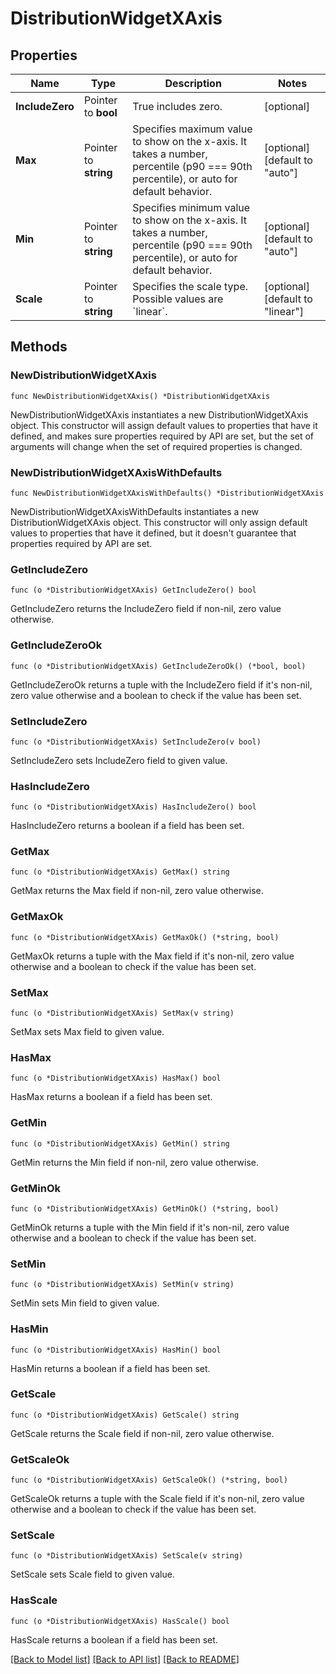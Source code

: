 # DistributionWidgetXAxis

## Properties

Name | Type | Description | Notes
---- | ---- | ----------- | ------
**IncludeZero** | Pointer to **bool** | True includes zero. | [optional] 
**Max** | Pointer to **string** | Specifies maximum value to show on the x-axis. It takes a number, percentile (p90 &#x3D;&#x3D;&#x3D; 90th percentile), or auto for default behavior. | [optional] [default to "auto"]
**Min** | Pointer to **string** | Specifies minimum value to show on the x-axis. It takes a number, percentile (p90 &#x3D;&#x3D;&#x3D; 90th percentile), or auto for default behavior. | [optional] [default to "auto"]
**Scale** | Pointer to **string** | Specifies the scale type. Possible values are &#x60;linear&#x60;. | [optional] [default to "linear"]

## Methods

### NewDistributionWidgetXAxis

`func NewDistributionWidgetXAxis() *DistributionWidgetXAxis`

NewDistributionWidgetXAxis instantiates a new DistributionWidgetXAxis object.
This constructor will assign default values to properties that have it defined,
and makes sure properties required by API are set, but the set of arguments
will change when the set of required properties is changed.

### NewDistributionWidgetXAxisWithDefaults

`func NewDistributionWidgetXAxisWithDefaults() *DistributionWidgetXAxis`

NewDistributionWidgetXAxisWithDefaults instantiates a new DistributionWidgetXAxis object.
This constructor will only assign default values to properties that have it defined,
but it doesn't guarantee that properties required by API are set.

### GetIncludeZero

`func (o *DistributionWidgetXAxis) GetIncludeZero() bool`

GetIncludeZero returns the IncludeZero field if non-nil, zero value otherwise.

### GetIncludeZeroOk

`func (o *DistributionWidgetXAxis) GetIncludeZeroOk() (*bool, bool)`

GetIncludeZeroOk returns a tuple with the IncludeZero field if it's non-nil, zero value otherwise
and a boolean to check if the value has been set.

### SetIncludeZero

`func (o *DistributionWidgetXAxis) SetIncludeZero(v bool)`

SetIncludeZero sets IncludeZero field to given value.

### HasIncludeZero

`func (o *DistributionWidgetXAxis) HasIncludeZero() bool`

HasIncludeZero returns a boolean if a field has been set.

### GetMax

`func (o *DistributionWidgetXAxis) GetMax() string`

GetMax returns the Max field if non-nil, zero value otherwise.

### GetMaxOk

`func (o *DistributionWidgetXAxis) GetMaxOk() (*string, bool)`

GetMaxOk returns a tuple with the Max field if it's non-nil, zero value otherwise
and a boolean to check if the value has been set.

### SetMax

`func (o *DistributionWidgetXAxis) SetMax(v string)`

SetMax sets Max field to given value.

### HasMax

`func (o *DistributionWidgetXAxis) HasMax() bool`

HasMax returns a boolean if a field has been set.

### GetMin

`func (o *DistributionWidgetXAxis) GetMin() string`

GetMin returns the Min field if non-nil, zero value otherwise.

### GetMinOk

`func (o *DistributionWidgetXAxis) GetMinOk() (*string, bool)`

GetMinOk returns a tuple with the Min field if it's non-nil, zero value otherwise
and a boolean to check if the value has been set.

### SetMin

`func (o *DistributionWidgetXAxis) SetMin(v string)`

SetMin sets Min field to given value.

### HasMin

`func (o *DistributionWidgetXAxis) HasMin() bool`

HasMin returns a boolean if a field has been set.

### GetScale

`func (o *DistributionWidgetXAxis) GetScale() string`

GetScale returns the Scale field if non-nil, zero value otherwise.

### GetScaleOk

`func (o *DistributionWidgetXAxis) GetScaleOk() (*string, bool)`

GetScaleOk returns a tuple with the Scale field if it's non-nil, zero value otherwise
and a boolean to check if the value has been set.

### SetScale

`func (o *DistributionWidgetXAxis) SetScale(v string)`

SetScale sets Scale field to given value.

### HasScale

`func (o *DistributionWidgetXAxis) HasScale() bool`

HasScale returns a boolean if a field has been set.


[[Back to Model list]](../README.md#documentation-for-models) [[Back to API list]](../README.md#documentation-for-api-endpoints) [[Back to README]](../README.md)


